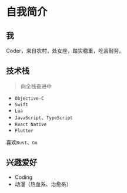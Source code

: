 # 自我简介


## 我

Coder，来自农村，处女座，踏实稳重，吃苦耐劳。

## 技术栈

> 向全栈奋进中

-   `Objective-C`
-   `Swift`
-   `Lua`
-   `JavaScript`、`TypeScript`
-   `React Native`
-   `Flutter`

喜欢`Rust`、`Go`

## 兴趣爱好

- Coding
- 动漫（热血系、治愈系）

